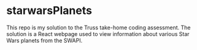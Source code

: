 # starwarsPlanets
This repo is my solution to the Truss take-home coding assessment. The solution is a React webpage used to view information about various Star Wars planets from the SWAPI.
